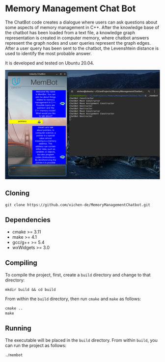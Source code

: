 # Memory Management Chat Bot
The ChatBot code creates a dialogue where users can ask questions about some aspects of memory management in C++. After the knowledge base of the chatbot has been loaded from a text file, a knowledge graph representation is created in computer memory, where chatbot answers represent the graph nodes and user queries represent the graph edges. After a user query has been sent to the chatbot, the Levenshtein distance is used to identify the most probable answer.

It is developed and tested on Ubuntu 20.04.

![example](README.assets/example.png)

## Cloning
```
git clone https://github.com/xichen-de/MemoryManagementChatbot.git
``` 

## Dependencies
* cmake >= 3.11
* make >= 4.1
* gcc/g++ >= 5.4
* wxWidgets >= 3.0

## Compiling

To compile the project, first, create a `build` directory and change to that directory:

```
mkdir build && cd build
```

From within the `build` directory, then run `cmake` and `make` as follows:

```
cmake ..
make
```

## Running

The executable will be placed in the `build` directory. From within `build`, you can run the project as follows:

```
./membot
```
